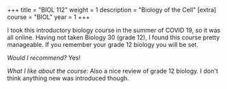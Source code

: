 +++
title = "BIOL 112"
weight = 1
description = "Biology of the Cell"
[extra]
course = "BIOL"
year = 1
+++

I took this introductory biology course in the summer of COVID 19, so it was all online. Having not taken Biology 30 (grade 12), I found this course pretty manageable. If you remember your grade 12 biology you will be set.

*Would I recommend?* Yes!

*What I like about the course:* Also a nice review of grade 12 biology. I don't think anything new was introduced though.